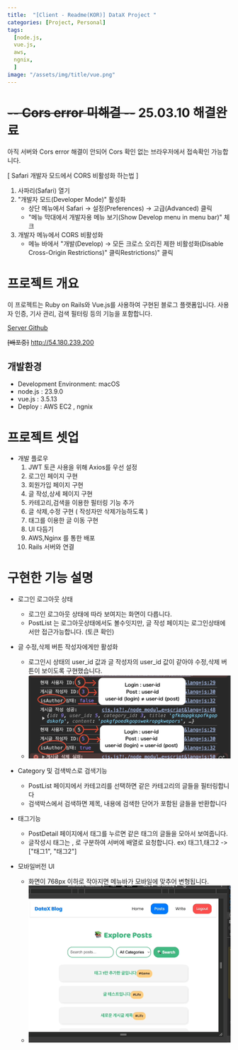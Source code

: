 ```yaml
---
title:  "[Client - Readme(KOR)] DataX Project "
categories: [Project, Personal]
tags:
  [node.js,
  vue.js,
  aws,
  ngnix,
  ] 
image: "/assets/img/title/vue.png"
---
```


# ~~-- Cors error 미해결 --~~ 25.03.10 해결완료
아직 서버와 Cors error 해결이 안되어 Cors 확인 없는 브라우저에서 접속확인 가능합니다.

[ Safari 개발자 모드에서 CORS 비활성화 하는법 ]
1. 사파리(Safari) 열기
2. "개발자 모드(Developer Mode)" 활성화
    * 상단 메뉴에서 Safari → 설정(Preferences) → 고급(Advanced) 클릭
    * "메뉴 막대에서 개발자용 메뉴 보기(Show Develop menu in menu bar)" 체크
3. 개발자 메뉴에서 CORS 비활성화
    * 메뉴 바에서 "개발(Develop) → 모든 크로스 오리진 제한 비활성화(Disable Cross-Origin Restrictions)" 클릭Restrictions)" 클릭

# 프로젝트 개요
이 프로젝트는 Ruby on Rails와 Vue.js를 사용하여 구현된 블로그 플랫폼입니다. 사용자 인증, 기사 관리, 검색 필터링 등의 기능을 포함합니다.

[Server Github](https://github.com/SonMyeongJin/DataX_Project_Server-)


~~[배포중]~~
http://54.180.239.200

## 개발환경
- Development Environment: macOS
- node.js : 23.9.0
- vue.js : 3.5.13
- Deploy : AWS EC2 , ngnix

# 프로젝트 셋업 

- 개발 플로우
    1. JWT 토큰 사용을 위해 Axios를 우선 설정
    2. 로그인 페이지 구현
    3. 회원가입 페이지 구현
    4. 글 작성,상세 페이지 구현
    5. 카테고리,검색을 이용한 필터링 기능 추가
    6. 글 삭제,수정 구현 ( 작성자만 삭제가능하도록 )
    7. 태그를 이용한 글 이동 구현
    8. UI 다듬기
    9. AWS,Nginx 를 통한 배포 
    10. Rails 서버와 연결

# 구현한 기능 설명

- 로그인 로그아웃 상태
    - 로그인 로그아웃 상태에 따라 보여지는 화면이 다릅니다.
    - PostList 는 로그아웃상태에서도 볼수잇지만, 글 작성 페이지는 로그인상태에서만 접근가능합니다. (토큰 확인)

- 글 수정,삭제 버튼 작성자에게만 활성화
    - 로그인시 상태의 user_id 값과 글 작성자의 user_id 값이 같아야 수정,삭제 버튼이 보이도록 구현했습니다.
    - ![](/assets/img/posts/post/datax_post.jpeg)

- Category 및 검색박스로 검색기능
    - PostList 페이지에서 카테고리를 선택하면 같은 카테고리의 글들을 필터링합니다
    - 검색박스에서 검색하면 제목, 내용에 검색한 단어가 포함된 글들을 반환합니다

- 태그기능
    - PostDetail 페이지에서 태그를 누르면 같은 태그의 글들을 모아서 보여줍니다.
    - 글작성시 태그는 , 로 구분하여 서버에 배열로 요청합니다.
    ex) 태그1,태그2 -> ["태그1", "태그2"]

- 모바일버전 UI
    - 화면이 768px 이하로 작아지면 메뉴바가 모바일에 맞추어 변형됩니다.
    - ![](/assets/img/posts/post/datax_mobile.gif)
